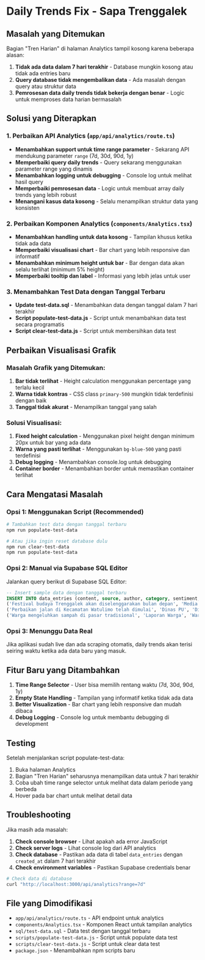 # Daily Trends Fix - Sapa Trenggalek

## Masalah yang Ditemukan

Bagian "Tren Harian" di halaman Analytics tampil kosong karena beberapa alasan:

1. **Tidak ada data dalam 7 hari terakhir** - Database mungkin kosong atau tidak ada entries baru
2. **Query database tidak mengembalikan data** - Ada masalah dengan query atau struktur data
3. **Pemrosesan data daily trends tidak bekerja dengan benar** - Logic untuk memproses data harian bermasalah

## Solusi yang Diterapkan

### 1. Perbaikan API Analytics (`app/api/analytics/route.ts`)

- **Menambahkan support untuk time range parameter** - Sekarang API mendukung parameter `range` (7d, 30d, 90d, 1y)
- **Memperbaiki query daily trends** - Query sekarang menggunakan parameter range yang dinamis
- **Menambahkan logging untuk debugging** - Console log untuk melihat hasil query
- **Memperbaiki pemrosesan data** - Logic untuk membuat array daily trends yang lebih robust
- **Menangani kasus data kosong** - Selalu menampilkan struktur data yang konsisten

### 2. Perbaikan Komponen Analytics (`components/Analytics.tsx`)

- **Menambahkan handling untuk data kosong** - Tampilan khusus ketika tidak ada data
- **Memperbaiki visualisasi chart** - Bar chart yang lebih responsive dan informatif
- **Menambahkan minimum height untuk bar** - Bar dengan data akan selalu terlihat (minimum 5% height)
- **Memperbaiki tooltip dan label** - Informasi yang lebih jelas untuk user

### 3. Menambahkan Test Data dengan Tanggal Terbaru

- **Update test-data.sql** - Menambahkan data dengan tanggal dalam 7 hari terakhir
- **Script populate-test-data.js** - Script untuk menambahkan data test secara programatis
- **Script clear-test-data.js** - Script untuk membersihkan data test

## Perbaikan Visualisasi Grafik

### Masalah Grafik yang Ditemukan:

1. **Bar tidak terlihat** - Height calculation menggunakan percentage yang terlalu kecil
2. **Warna tidak kontras** - CSS class `primary-500` mungkin tidak terdefinisi dengan baik
3. **Tanggal tidak akurat** - Menampilkan tanggal yang salah

### Solusi Visualisasi:

1. **Fixed height calculation** - Menggunakan pixel height dengan minimum 20px untuk bar yang ada data
2. **Warna yang pasti terlihat** - Menggunakan `bg-blue-500` yang pasti terdefinisi
3. **Debug logging** - Menambahkan console.log untuk debugging
4. **Container border** - Menambahkan border untuk memastikan container terlihat

## Cara Mengatasi Masalah

### Opsi 1: Menggunakan Script (Recommended)

```bash
# Tambahkan test data dengan tanggal terbaru
npm run populate-test-data

# Atau jika ingin reset database dulu
npm run clear-test-data
npm run populate-test-data
```

### Opsi 2: Manual via Supabase SQL Editor

Jalankan query berikut di Supabase SQL Editor:

```sql
-- Insert sample data dengan tanggal terbaru
INSERT INTO data_entries (content, source, author, category, sentiment, urgency_level, hoax_probability, status, created_at) VALUES
('Festival budaya Trenggalek akan diselenggarakan bulan depan', 'Media Lokal', 'Reporter Budaya', 'berita', 'positif', 3, 5, 'diverifikasi', NOW()),
('Perbaikan jalan di Kecamatan Watulimo telah dimulai', 'Dinas PU', 'Dinas PU', 'berita', 'positif', 4, 5, 'diverifikasi', NOW() - INTERVAL '1 day'),
('Warga mengeluhkan sampah di pasar tradisional', 'Laporan Warga', 'Warga Pasar', 'laporan', 'negatif', 6, 15, 'baru', NOW() - INTERVAL '2 days');
```

### Opsi 3: Menunggu Data Real

Jika aplikasi sudah live dan ada scraping otomatis, daily trends akan terisi seiring waktu ketika ada data baru yang masuk.

## Fitur Baru yang Ditambahkan

1. **Time Range Selector** - User bisa memilih rentang waktu (7d, 30d, 90d, 1y)
2. **Empty State Handling** - Tampilan yang informatif ketika tidak ada data
3. **Better Visualization** - Bar chart yang lebih responsive dan mudah dibaca
4. **Debug Logging** - Console log untuk membantu debugging di development

## Testing

Setelah menjalankan script populate-test-data:

1. Buka halaman Analytics
2. Bagian "Tren Harian" seharusnya menampilkan data untuk 7 hari terakhir
3. Coba ubah time range selector untuk melihat data dalam periode yang berbeda
4. Hover pada bar chart untuk melihat detail data

## Troubleshooting

Jika masih ada masalah:

1. **Check console browser** - Lihat apakah ada error JavaScript
2. **Check server logs** - Lihat console log dari API analytics
3. **Check database** - Pastikan ada data di tabel `data_entries` dengan `created_at` dalam 7 hari terakhir
4. **Check environment variables** - Pastikan Supabase credentials benar

```bash
# Check data di database
curl "http://localhost:3000/api/analytics?range=7d"
```

## File yang Dimodifikasi

- `app/api/analytics/route.ts` - API endpoint untuk analytics
- `components/Analytics.tsx` - Komponen React untuk tampilan analytics
- `sql/test-data.sql` - Data test dengan tanggal terbaru
- `scripts/populate-test-data.js` - Script untuk populate data test
- `scripts/clear-test-data.js` - Script untuk clear data test
- `package.json` - Menambahkan npm scripts baru
